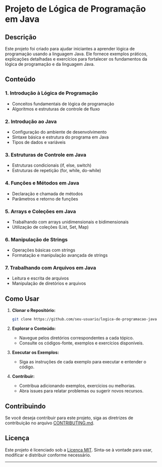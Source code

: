 # Projeto de Lógica de Programação em Java

## Descrição

Este projeto foi criado para ajudar iniciantes a aprender lógica de programação usando a linguagem Java. Ele fornece exemplos práticos, explicações detalhadas e exercícios para fortalecer os fundamentos da lógica de programação e da linguagem Java.

## Conteúdo

### 1. Introdução à Lógica de Programação

- Conceitos fundamentais de lógica de programação
- Algoritmos e estruturas de controle de fluxo

### 2. Introdução ao Java

- Configuração do ambiente de desenvolvimento
- Sintaxe básica e estrutura do programa em Java
- Tipos de dados e variáveis

### 3. Estruturas de Controle em Java

- Estruturas condicionais (if, else, switch)
- Estruturas de repetição (for, while, do-while)

### 4. Funções e Métodos em Java

- Declaração e chamada de métodos
- Parâmetros e retorno de funções

### 5. Arrays e Coleções em Java

- Trabalhando com arrays unidimensionais e bidimensionais
- Utilização de coleções (List, Set, Map)

### 6. Manipulação de Strings

- Operações básicas com strings
- Formatação e manipulação avançada de strings

### 7. Trabalhando com Arquivos em Java

- Leitura e escrita de arquivos
- Manipulação de diretórios e arquivos

## Como Usar

1. **Clonar o Repositório:**
   ```bash
   git clone https://github.com/seu-usuario/logica-de-programacao-java.git
   ```

2. **Explorar o Conteúdo:**
   - Navegue pelos diretórios correspondentes a cada tópico.
   - Consulte os códigos-fonte, exemplos e exercícios disponíveis.

3. **Executar os Exemplos:**
   - Siga as instruções de cada exemplo para executar e entender o código.

4. **Contribuir:**
   - Contribua adicionando exemplos, exercícios ou melhorias.
   - Abra issues para relatar problemas ou sugerir novos recursos.

## Contribuindo

Se você deseja contribuir para este projeto, siga as diretrizes de contribuição no arquivo [CONTRIBUTING.md](CONTRIBUTING.md).

## Licença

Este projeto é licenciado sob a [Licença MIT](LICENSE). Sinta-se à vontade para usar, modificar e distribuir conforme necessário.

---
